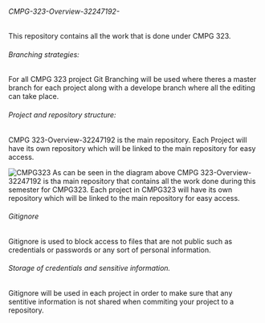 ###### CMPG-323-Overview-32247192-
This repository contains all the work that is done under CMPG 323.

###### Branching strategies:
For all CMPG 323 project Git Branching will be used where theres a master branch for each project along with a develope branch where all the editing can take place.


###### Project and repository structure:
CMPG 323-Overview-32247192 is the main repository. Each Project will have its own repository which will be linked to the main repository for easy access.


![CMPG323](https://user-images.githubusercontent.com/88322853/185210495-2d8b58ed-9793-4e68-bd72-13e14a63c076.PNG)
As can be seen in the diagram above CMPG 323-Overview-32247192 is tha main repository that contains all the work done during this semester for CMPG323.
Each project in CMPG323 will have its own repository which will be linked to the main repository for easy access.


###### Gitignore 
Gitignore is used to block access to files that are not public such as credentials or passwords or any sort of personal information.

###### Storage of credentials and sensitive information.
Gitignore will be used in each project in order to make sure that any sentitive information is not shared when commiting your project to a repository.

 
